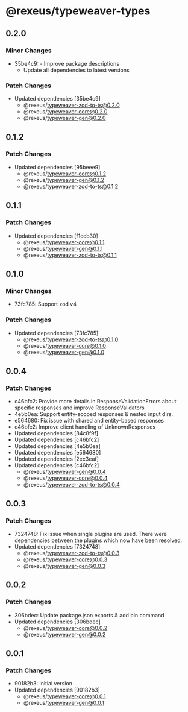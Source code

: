# @rexeus/typeweaver-types

## 0.2.0

### Minor Changes

- 35be4c9: - Improve package descriptions
  - Update all dependencies to latest versions

### Patch Changes

- Updated dependencies [35be4c9]
  - @rexeus/typeweaver-zod-to-ts@0.2.0
  - @rexeus/typeweaver-core@0.2.0
  - @rexeus/typeweaver-gen@0.2.0

## 0.1.2

### Patch Changes

- Updated dependencies [95beee9]
  - @rexeus/typeweaver-core@0.1.2
  - @rexeus/typeweaver-gen@0.1.2
  - @rexeus/typeweaver-zod-to-ts@0.1.2

## 0.1.1

### Patch Changes

- Updated dependencies [f1ccb30]
  - @rexeus/typeweaver-core@0.1.1
  - @rexeus/typeweaver-gen@0.1.1
  - @rexeus/typeweaver-zod-to-ts@0.1.1

## 0.1.0

### Minor Changes

- 73fc785: Support zod v4

### Patch Changes

- Updated dependencies [73fc785]
  - @rexeus/typeweaver-zod-to-ts@0.1.0
  - @rexeus/typeweaver-core@0.1.0
  - @rexeus/typeweaver-gen@0.1.0

## 0.0.4

### Patch Changes

- c46bfc2: Provide more details in ResponseValidationErrors about specific responses and improve
  ResponseValidators
- 4e5b0ea: Support entity-scoped responses & nested input dirs.
- e564680: Fix issue with shared and entity-based responses
- c46bfc2: Improve client handling of UnknownResponses
- Updated dependencies [84c8f9f]
- Updated dependencies [c46bfc2]
- Updated dependencies [4e5b0ea]
- Updated dependencies [e564680]
- Updated dependencies [2ec3eaf]
- Updated dependencies [c46bfc2]
  - @rexeus/typeweaver-gen@0.0.4
  - @rexeus/typeweaver-core@0.0.4
  - @rexeus/typeweaver-zod-to-ts@0.0.4

## 0.0.3

### Patch Changes

- 7324748: Fix issue when single plugins are used. There were dependencies between the plugins which
  now have been resolved.
- Updated dependencies [7324748]
  - @rexeus/typeweaver-zod-to-ts@0.0.3
  - @rexeus/typeweaver-core@0.0.3
  - @rexeus/typeweaver-gen@0.0.3

## 0.0.2

### Patch Changes

- 306bdec: Update package.json exports & add bin command
- Updated dependencies [306bdec]
  - @rexeus/typeweaver-core@0.0.2
  - @rexeus/typeweaver-gen@0.0.2

## 0.0.1

### Patch Changes

- 90182b3: Initial version
- Updated dependencies [90182b3]
  - @rexeus/typeweaver-core@0.0.1
  - @rexeus/typeweaver-gen@0.0.1
